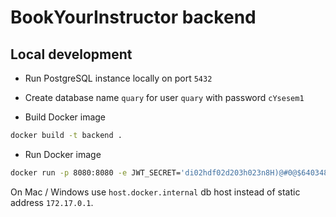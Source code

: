 # BookYourInstructor backend

## Local development

- Run PostgreSQL instance locally on port `5432`

- Create database name `quary` for user `quary` with password `cYsesem1`

- Build Docker image
```bash
docker build -t backend .
```

- Run Docker image
```bash
docker run -p 8080:8080 -e JWT_SECRET='di02hdf02d203h023n8H)@#0@$640348' -e DB_USERNAME='quary' -e DB_PASSWORD='cYsesem1' -e DB_URL='jdbc:postgresql://172.17.0.1:5432/quary' -e CORS_ALLOWED_ORIGINS='https://localhost:3000' --name=backend backend
```

On Mac / Windows use `host.docker.internal` db host instead of static address `172.17.0.1`.